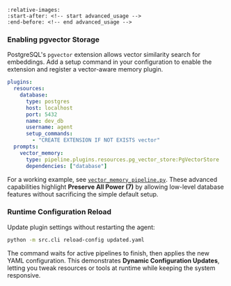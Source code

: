 ```{include} ../../README.md
:relative-images:
:start-after: <!-- start advanced_usage -->
:end-before: <!-- end advanced_usage -->
```

### Enabling pgvector Storage

PostgreSQL's `pgvector` extension allows vector similarity search for embeddings.
Add a setup command in your configuration to enable the extension and register a
vector-aware memory plugin.

```yaml
plugins:
  resources:
    database:
      type: postgres
      host: localhost
      port: 5432
      name: dev_db
      username: agent
      setup_commands:
        - "CREATE EXTENSION IF NOT EXISTS vector"
  prompts:
    vector_memory:
      type: pipeline.plugins.resources.pg_vector_store:PgVectorStore
      dependencies: ["database"]
```

For a working example, see
[`vector_memory_pipeline.py`](../../examples/pipelines/vector_memory_pipeline.py).
These advanced capabilities highlight **Preserve All Power (7)** by allowing
low-level database features without sacrificing the simple default setup.

### Runtime Configuration Reload

Update plugin settings without restarting the agent:

```bash
python -m src.cli reload-config updated.yaml
```

The command waits for active pipelines to finish, then applies the new YAML
configuration. This demonstrates **Dynamic Configuration Updates**, letting you
tweak resources or tools at runtime while keeping the system responsive.
